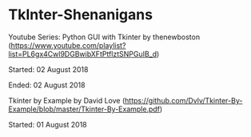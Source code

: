# TkInter-Shenanigans

Youtube Series: Python GUI with Tkinter by thenewboston (https://www.youtube.com/playlist?list=PL6gx4Cwl9DGBwibXFtPtflztSNPGuIB_d)

Started: 02 August 2018

Ended: 02 August 2018


Tkinter by Example by David Love (https://github.com/Dvlv/Tkinter-By-Example/blob/master/Tkinter-By-Example.pdf)

Started: 01 August 2018
